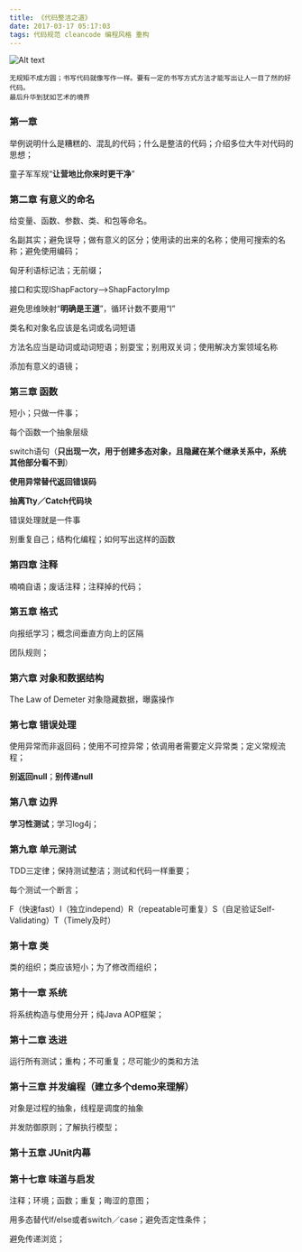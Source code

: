 ```yaml
---
title: 《代码整洁之道》
date: 2017-03-17 05:17:03
tags: 代码规范 cleancode 编程风格 重构
---
```


![Alt text](http://omnk3xsvf.bkt.clouddn.com/timg.jpeg)

    无规矩不成方圆；书写代码就像写作一样。要有一定的书写方式方法才能写出让人一目了然的好代码。
    最后升华到犹如艺术的境界

### 第一章

举例说明什么是糟糕的、混乱的代码；什么是整洁的代码；介绍多位大牛对代码的思想；

童子军军规“**让营地比你来时更干净**”
### 第二章 有意义的命名
给变量、函数、参数、类、和包等命名。

名副其实；避免误导；做有意义的区分；使用读的出来的名称；使用可搜索的名称；避免使用编码；

匈牙利语标记法；无前缀；

接口和实现IShapFactory-->ShapFactoryImp

避免思维映射“**明确是王道**”，循环计数不要用“l”

类名和对象名应该是名词或名词短语

方法名应当是动词或动词短语；别耍宝；别用双关词；使用解决方案领域名称

添加有意义的语镜；

### 第三章 函数
短小；只做一件事；

每个函数一个抽象层级

switch语句（**只出现一次，用于创建多态对象，且隐藏在某个继承关系中，系统其他部分看不到**）

**使用异常替代返回错误码**

**抽离Tty／Catch代码块**

错误处理就是一件事

别重复自己；结构化编程；如何写出这样的函数

### 第四章 注释
喃喃自语；废话注释；注释掉的代码；

### 第五章 格式
向报纸学习；概念间垂直方向上的区隔

团队规则；
### 第六章 对象和数据结构
The Law of Demeter 对象隐藏数据，曝露操作

### 第七章 错误处理
使用异常而非返回码；使用不可控异常；依调用者需要定义异常类；定义常规流程；

**别返回null**；**别传递null**

### 第八章 边界
**学习性测试**；学习log4j；

### 第九章 单元测试
TDD三定律；保持测试整洁；测试和代码一样重要；

每个测试一个断言；

F（快速fast）I（独立independ）R（repeatable可重复）S（自足验证Self-Validating）T（Timely及时）

### 第十章 类
类的组织；类应该短小；为了修改而组织；

### 第十一章 系统
将系统构造与使用分开；纯Java AOP框架；

### 第十二章 迭进
运行所有测试；重构；不可重复；尽可能少的类和方法

### 第十三章 并发编程（建立多个demo来理解）
对象是过程的抽象，线程是调度的抽象

并发防御原则；了解执行模型；

### 第十五章 JUnit内幕

### 第十七章 味道与启发
注释；环境；函数；重复；晦涩的意图；

用多态替代If/else或者switch／case；避免否定性条件；

避免传递浏览； 
